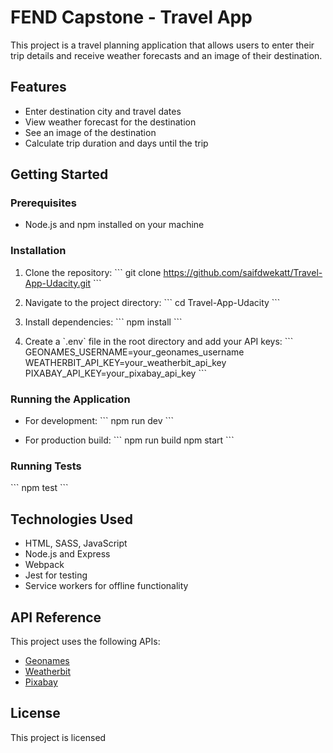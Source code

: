 # FEND Capstone - Travel App

This project is a travel planning application that allows users to enter their trip details and receive weather forecasts and an image of their destination.

## Features

- Enter destination city and travel dates
- View weather forecast for the destination
- See an image of the destination
- Calculate trip duration and days until the trip

## Getting Started

### Prerequisites

- Node.js and npm installed on your machine

### Installation

1. Clone the repository:
   \`\`\`
   git clone https://github.com/saifdwekatt/Travel-App-Udacity.git
   \`\`\`

2. Navigate to the project directory:
   \`\`\`
   cd Travel-App-Udacity
   \`\`\`

3. Install dependencies:
   \`\`\`
   npm install
   \`\`\`

4. Create a \`.env\` file in the root directory and add your API keys:
   \`\`\`
   GEONAMES_USERNAME=your_geonames_username
   WEATHERBIT_API_KEY=your_weatherbit_api_key
   PIXABAY_API_KEY=your_pixabay_api_key
   \`\`\`

### Running the Application

- For development:
  \`\`\`
  npm run dev
  \`\`\`

- For production build:
  \`\`\`
  npm run build
  npm start
  \`\`\`

### Running Tests

\`\`\`
npm test
\`\`\`

## Technologies Used

- HTML, SASS, JavaScript
- Node.js and Express
- Webpack
- Jest for testing
- Service workers for offline functionality

## API Reference

This project uses the following APIs:

- [Geonames](http://www.geonames.org/export/web-services.html)
- [Weatherbit](https://www.weatherbit.io/api)
- [Pixabay](https://pixabay.com/api/docs/)

## License

This project is licensed 

